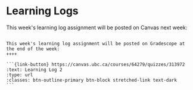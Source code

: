 # Learning Logs

This week's learning log assignment will be posted on Canvas next week:

````{panels}

This week's learning log assignment will be posted on Gradescope at the end of the week:
++++ 

```{link-button} https://canvas.ubc.ca/courses/64279/quizzes/313972
:text: Learning Log 2
:type: url
:classes: btn-outline-primary btn-block stretched-link text-dark
```
````
